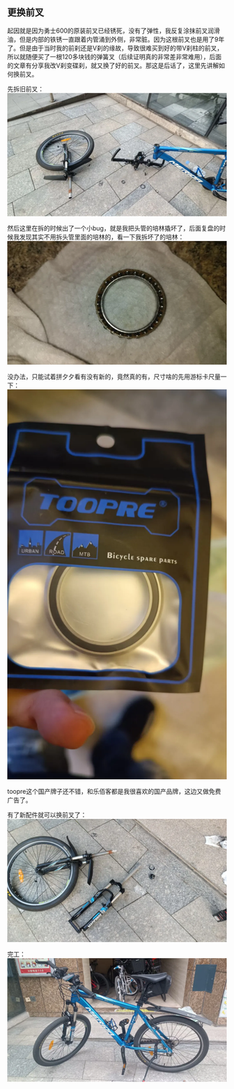 ## 更换前叉
起因就是因为勇士600的原装前叉已经锈死，没有了弹性，我反复涂抹前叉润滑油，但是内部的铁锈一直跟着内管涌到外侧，非常脏。因为这根前叉也是用了9年了。但是由于当时我的前刹还是V刹的缘故，导致很难买到好的带V刹柱的前叉，所以就随便买了一根120多块钱的弹簧叉（后续证明真的非常差非常难用），后面的文章有分享我改V刹变碟刹，就又换了好的前叉。那这是后话了，这里先讲解如何换前叉。

先拆旧前叉：
![拆](../images/0-维修自行车/13-更换前叉/拆.webp)

然后这里在拆的时候出了一个小bug，就是我把头管的培林撬坏了，后面复盘的时候我发现其实不用拆头管里面的培林的，看一下我拆坏了的培林：
![坏培林](../images/0-维修自行车/13-更换前叉/坏培林.webp)

没办法，只能试着拼夕夕看有没有新的，竟然真的有，尺寸啥的先用游标卡尺量一下：
![新培林](../images/0-维修自行车/13-更换前叉/新培林.webp)

toopre这个国产牌子还不错，和乐佰客都是我很喜欢的国产品牌，这边又做免费广告了。

有了新配件就可以换前叉了：
![换前叉](../images/0-维修自行车/13-更换前叉/换前叉.webp)

完工：
![完工](../images/0-维修自行车/13-更换前叉/完工.webp)